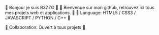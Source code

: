 🌱 Bonjour je suis R3ZZO 🌱
👋 Bienvenue sur mon github, retrouvez ici tous mes projets web et applications. 👋
👀 Language: HTML5 / CSS3 / JAVASCRIPT / PYTHON / C++ 👀

💞️ Collaboration: Ouvert à tous projets 💞️


